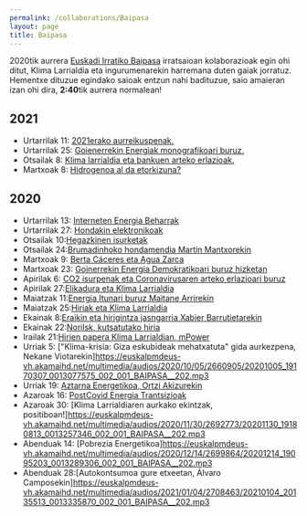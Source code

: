 ```yaml
---
permalink: /collaborations/Baipasa
layout: page
title: Baipasa
---
```

2020tik aurrera [Euskadi Irratiko Baipasa](https://www.eitb.eus/eu/irratia/euskadi-irratia/programak/baipasa/) irratsaioan kolaborazioak egin ohi ditut, Klima Larrialdia eta ingurumenarekin harremana duten gaiak jorratuz.
Hementxe dituzue egindako saioak entzun nahi badituzue, saio amaieran izan ohi dira, **2:40**tik aurrera normalean! 

## 2021
- Urtarrilak 11: [2021erako aurreikuspenak.](https://euskalpmdeus-vh.akamaihd.net/multimedia/audios/2021/01/11/2711309/20210111_19110621_0013352572_002_001_BAIPASA__202.mp3)
- Urtarrilak 25: [Goienerrekin Energiak monografikoari buruz.](https://euskalpmdeus-vh.akamaihd.net/multimedia/audios/2021/01/25/2718430/20210125_21253821_0013384051_002_001_BAIPASA__202.mp3)
- Otsailak 8: [Klima larrialdia eta bankuen arteko erlazioak.](https://euskalpmdeus-vh.akamaihd.net/multimedia/audios/2021/02/08/2725068/20210208_19083401_0013415955_002_001_BAIPASA__202.mp3)
- Martxoak 8: [Hidrogenoa al da etorkizuna?](https://euskalpmdeus-vh.akamaihd.net/multimedia/audios/2021/03/08/2738934/20210308_19120322_0013547276_002_001_BAIPASA__202.mp3) 



## 2020
- Urtarrilak 13: [Interneten Energia Beharrak](https://euskalpmdeus-vh.akamaihd.net/multimedia/audios/2020/01/13/2546641/20200113_19445524_0012530068_002_001_BAIPASA__202.mp3)
- Urtarrilak 27: [Hondakin elektronikoak](https://euskalpmdeus-vh.akamaihd.net/multimedia/audios/2020/01/27/2553886/20200127_19342313_0012557855_002_001_BAIPASA__202.mp3)
- Otsailak 10:[Hegazkinen isurketak](https://euskalpmdeus-vh.akamaihd.net/multimedia/audios/2020/02/10/2560850/20200210_19380712_0012587994_002_001_BAIPASA__202.mp3)
- Otsailak 24:[Brumadinhoko hondamendia Martin Mantxorekin](https://euskalpmdeus-vh.akamaihd.net/multimedia/audios/2020/02/24/2567520/20200224_19402713_0012616817_002_001_BAIPASA__202.mp3)
- Martxoak 9: [Berta Cáceres eta Agua Zarca](https://euskalpmdeus-vh.akamaihd.net/multimedia/audios/2020/03/09/2575477/20200309_19370219_0012654409_002_001_BAIPASA__202.mp3)
- Martxoak 23: [Goinerrekin Energia Demokratikoari buruz hizketan](https://euskalpmdeus-vh.akamaihd.net/multimedia/audios/2020/03/23/2581358/20200323_20165202_0012681869_002_001_BAIPASA__202.mp3)
- Apirilak 6: [CO2 isurpenak eta Coronavirusaren arteko erlazioari buruz](https://euskalpmdeus-vh.akamaihd.net/multimedia/audios/2020/04/07/2588171/20200407_19504107_0012709610_002_001_BAIPASA__202.mp3)
- Apirilak 27:[Elikadura eta Klima Larrialdia](https://euskalpmdeus-vh.akamaihd.net/multimedia/audios/2020/04/27/2596969/20200427_19370718_0012747004_002_001_BAIPASA__202.mp3)
- Maiatzak 11:[Energia Itunari buruz Maitane Arrirekin](https://euskalpmdeus-vh.akamaihd.net/multimedia/audios/2020/05/11/2603236/20200511_19203605_0012774805_002_001_BAIPASA__202.mp3)
- Maiatzak 25:[Hiriak eta Klima Larrialdia](https://euskalpmdeus-vh.akamaihd.net/multimedia/audios/2020/05/25/2609503/20200525_19431309_0012804646_002_001_BAIPASA__202.mp3)
- Ekainak 8:[Eraikin eta hirigintza jasngarria Xabier Barrutietarekin](https://euskalpmdeus-vh.akamaihd.net/multimedia/audios/2020/06/09/2616162/20200609_15333315_0012849433_002_001_BAIPASA__202.mp3)
- Ekainak 22:[Norilsk, kutsatutako hiria](https://euskalpmdeus-vh.akamaihd.net/multimedia/audios/2020/06/22/2621912/20200622_19280207_0012882023_002_001_BAIPASA__202.mp3)
- Irailak 21:[Hirien papera Klima Larrialdian, mPower](https://euskalpmdeus-vh.akamaihd.net/multimedia/audios/2020/09/21/2654272/20200921_19234417_0013046715_002_001_BAIPASA__202.mp3)
- Urriak 5: ["Klima-krisia: Giza eskubideak mehatxatuta" gida aurkezpena, Nekane Viotarekin]https://euskalpmdeus-vh.akamaihd.net/multimedia/audios/2020/10/05/2660905/20201005_19170307_0013077575_002_001_BAIPASA__202.mp3
- Urriak 19: [Aztarna Energetikoa, Ortzi Akizurekin](https://euskalpmdeus-vh.akamaihd.net/multimedia/audios/2020/10/19/2671932/20201019_19095318_0013108271_002_001_BAIPASA__202.mp3)
- Azaroak 16: [PostCovid Energia Trantsizioak](https://euskalpmdeus-vh.akamaihd.net/multimedia/audios/2020/11/16/2685492/20201116_19233104_0013216501_002_001_BAIPASA__202.mp3)
- Azaroak 30: [Klima Larrialdiaren aurkako ekintzak, positiboan!]https://euskalpmdeus-vh.akamaihd.net/multimedia/audios/2020/11/30/2692773/20201130_19180813_0013257346_002_001_BAIPASA__202.mp3
- Abenduak 14: [Pobrezia Energetikoa]https://euskalpmdeus-vh.akamaihd.net/multimedia/audios/2020/12/14/2699864/20201214_19095203_0013289306_002_001_BAIPASA__202.mp3
- Abenduak 28:[Autokontsumoa gure etxeetan, Álvaro Camposekin]https://euskalpmdeus-vh.akamaihd.net/multimedia/audios/2021/01/04/2708463/20210104_20135513_0013335870_002_001_BAIPASA__202.mp3




